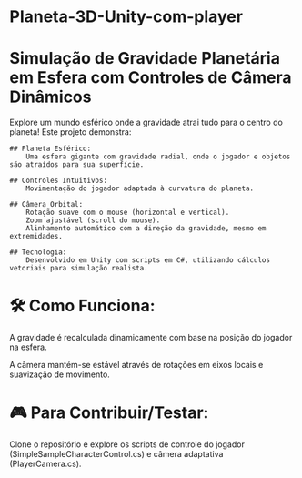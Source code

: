 # Planeta-3D-Unity-com-player

# Simulação de Gravidade Planetária em Esfera com Controles de Câmera Dinâmicos
Explore um mundo esférico onde a gravidade atrai tudo para o centro do planeta! Este projeto demonstra:

	## Planeta Esférico:
		Uma esfera gigante com gravidade radial, onde o jogador e objetos são atraídos para sua superfície.

	## Controles Intuitivos:
		Movimentação do jogador adaptada à curvatura do planeta.

	## Câmera Orbital:
		Rotação suave com o mouse (horizontal e vertical).
		Zoom ajustável (scroll do mouse).
		Alinhamento automático com a direção da gravidade, mesmo em extremidades.

	## Tecnologia:
		Desenvolvido em Unity com scripts em C#, utilizando cálculos vetoriais para simulação realista.

# 🛠 Como Funciona:
A gravidade é recalculada dinamicamente com base na posição do jogador na esfera.

A câmera mantém-se estável através de rotações em eixos locais e suavização de movimento.

# 🎮 Para Contribuir/Testar:
Clone o repositório e explore os scripts de controle do jogador (SimpleSampleCharacterControl.cs) e câmera adaptativa (PlayerCamera.cs). 
